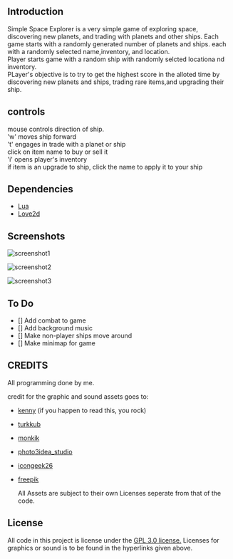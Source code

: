 ## Introduction
Simple Space Explorer is a very simple game of exploring space, discovering new planets, and trading with planets and other ships.
Each game starts with a randomly generated number of planets and ships. each with a randomly selected name,inventory, and location.  
Player starts game with a random ship with randomly selcted locationa nd inventory.  
PLayer's objective is to try to get the highest score in the alloted time by discovering new planets and ships, trading rare items,and upgrading their ship.  

## controls
mouse controls direction of ship.  
'w' moves ship forward  
't' engages in trade with a planet or ship  
click on item name to buy or sell it  
'i' opens player's inventory    
if item is an upgrade to ship, click the name to apply it to your ship  


## Dependencies
- [Lua](https://www.lua.org/)
- [Love2d](https://love2d.org/)


## Screenshots  
  ![screenshot1](/img/screenshots/screenshot_1.png)  

  ![screenshot2](/img/screenshots/screenshot_2.png)  

  ![screenshot3](/img/screenshots/screenshot_3.png)  


## To Do  
 - [] Add combat to game
 - [] Add background music
 - [] Make non-player ships move around
 - [] Make minimap for game


## CREDITS  
All programming done by me. 

credit for the graphic and sound assets goes to:
- [kenny](https://kenney.nl/) (if you happen to read this, you rock)
- [turkkub](https://www.flaticon.com/packs/universe-28?word=space)
- [monkik](https://www.flaticon.com/packs/space-85?word=space)
- [photo3idea_studio](https://www.flaticon.com/packs/space-126?word=space)
- [icongeek26](https://www.flaticon.com/packs/space-230?word=space)
- [freepik](https://www.flaticon.com/packs/space-elements?word=space&k=1609880618970)

    All Assets are subject to their own Licenses seperate from that of the code.
    
## License  
All code in this project is license under the [GPL 3.0 license.](https://www.gnu.org/licenses/gpl-3.0.en.html)
Licenses for graphics or sound is to be found in the hyperlinks given above.  
